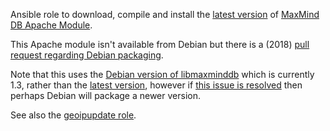 Ansible role to download, compile and install the 
[latest version](https://github.com/maxmind/mod_maxminddb/releases) of 
[MaxMind DB Apache Module](https://github.com/maxmind/mod_maxminddb).

This Apache module isn't available from Debian but there is a (2018) 
[pull request regarding Debian packaging](https://github.com/maxmind/mod_maxminddb/pull/58).

Note that this uses the 
[Debian version of libmaxminddb](https://packages.debian.org/buster/libmaxminddb0) 
which is currently 1.3, rather than the 
[latest version](https://github.com/maxmind/libmaxminddb/releases/latest),
however if [this issue is resolved](https://github.com/maxmind/libmaxminddb/issues/225) 
then perhaps Debian will package a newer version.

See also the [geoipupdate role](https://git.coop/webarch/geoipupdate).
